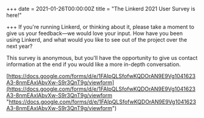 +++
date = 2021-01-26T00:00:00Z
title = "The Linkerd 2021 User Survey is here!"

+++
If you're running Linkerd, or thinking about it, please take a moment to give us your feedback—we would love your input. How have you been using Linkerd, and what would you like to see out of the project over the next year?

This survey is anonymous, but you'll have the opportunity to give us contact information at the end if you would like a more in-depth conversation.

[https://docs.google.com/forms/d/e/1FAIpQLSfofwKQDOrAN9E9Vg1041623A3-8nmEAxlAbvXw-S9r3QnT9g/viewform](https://docs.google.com/forms/d/e/1FAIpQLSfofwKQDOrAN9E9Vg1041623A3-8nmEAxlAbvXw-S9r3QnT9g/viewform "https://docs.google.com/forms/d/e/1FAIpQLSfofwKQDOrAN9E9Vg1041623A3-8nmEAxlAbvXw-S9r3QnT9g/viewform")
